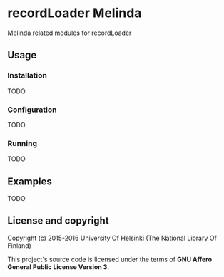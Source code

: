 # recordLoader Melinda

Melinda related modules for recordLoader

## Usage

### Installation

TODO

### Configuration

TODO

### Running

TODO

## Examples

TODO

## License and copyright

Copyright (c) 2015-2016 University Of Helsinki (The National Library Of Finland)

This project's source code is licensed under the terms of **GNU Affero General Public License Version 3**.